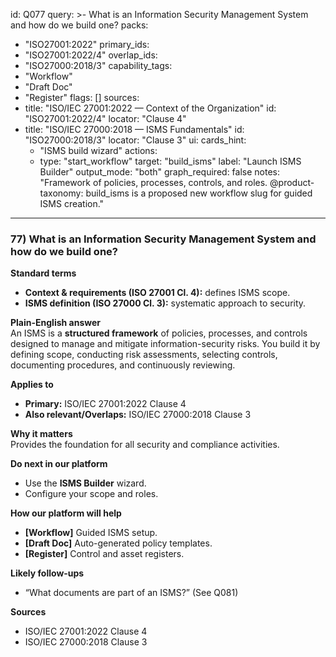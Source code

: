 id: Q077
query: >-
  What is an Information Security Management System and how do we build one?
packs:
  - "ISO27001:2022"
primary_ids:
  - "ISO27001:2022/4"
overlap_ids:
  - "ISO27000:2018/3"
capability_tags:
  - "Workflow"
  - "Draft Doc"
  - "Register"
flags: []
sources:
  - title: "ISO/IEC 27001:2022 — Context of the Organization"
    id: "ISO27001:2022/4"
    locator: "Clause 4"
  - title: "ISO/IEC 27000:2018 — ISMS Fundamentals"
    id: "ISO27000:2018/3"
    locator: "Clause 3"
ui:
  cards_hint:
    - "ISMS build wizard"
  actions:
    - type: "start_workflow"
      target: "build_isms"
      label: "Launch ISMS Builder"
output_mode: "both"
graph_required: false
notes: "Framework of policies, processes, controls, and roles. @product-taxonomy: build_isms is a proposed new workflow slug for guided ISMS creation."

---
### 77) What is an Information Security Management System and how do we build one?

**Standard terms**  
- **Context & requirements (ISO 27001 Cl. 4):** defines ISMS scope.  
- **ISMS definition (ISO 27000 Cl. 3):** systematic approach to security.

**Plain-English answer**  
An ISMS is a **structured framework** of policies, processes, and controls designed to manage and mitigate information-security risks. You build it by defining scope, conducting risk assessments, selecting controls, documenting procedures, and continuously reviewing.

**Applies to**  
- **Primary:** ISO/IEC 27001:2022 Clause 4  
- **Also relevant/Overlaps:** ISO/IEC 27000:2018 Clause 3

**Why it matters**  
Provides the foundation for all security and compliance activities.

**Do next in our platform**  
- Use the **ISMS Builder** wizard.  
- Configure your scope and roles.

**How our platform will help**  
- **[Workflow]** Guided ISMS setup.  
- **[Draft Doc]** Auto-generated policy templates.  
- **[Register]** Control and asset registers.

**Likely follow-ups**  
- “What documents are part of an ISMS?” (See Q081)

**Sources**  
- ISO/IEC 27001:2022 Clause 4  
- ISO/IEC 27000:2018 Clause 3
